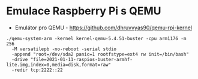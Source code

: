 # Emulace Raspberry Pi s QEMU
- Emulátor pro QEMU - https://github.com/dhruvvyas90/qemu-rpi-kernel
````shell
./qemu-system-arm -kernel kernel-qemu-5.4.51-buster -cpu arm1176 -m 256         
  -M versatilepb -no-reboot -serial stdio                                     
  -append "root=/dev/sda2 panic=1 rootfstype=ext4 rw init=/bin/bash"          
  -drive "file=2021-01-11-raspios-buster-armhf-lite.img,index=0,media=disk,format=raw"  
  -redir tcp:2222::22
````

